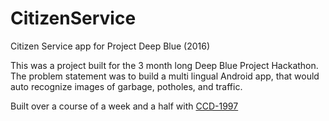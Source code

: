 # CitizenService
Citizen Service app for Project Deep Blue (2016)


This was a project built for the 3 month long Deep Blue Project Hackathon.
The problem statement was to build a multi lingual Android app, that would auto recognize images of garbage, potholes, and traffic. 

Built over a course of a week and a half with [CCD-1997](https://github.com/CCD-1997)
